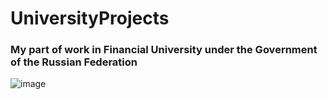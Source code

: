 # UniversityProjects


### My part of work in Financial University under the Government of the Russian Federation

![image](https://user-images.githubusercontent.com/90443315/228040943-bb12f7ac-eb1a-40fc-bbcc-c88fc6dc1216.png)



